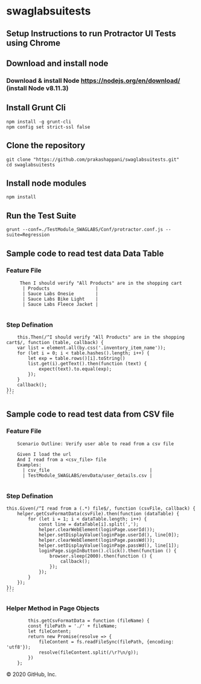 # swaglabsuitests
## Setup Instructions to run Protractor UI Tests using Chrome

## Download and install node
### Download & install Node  https://nodejs.org/en/download/  (install Node v8.11.3)

## Install Grunt Cli
```		
npm install -g grunt-cli
npm config set strict-ssl false
```	

## Clone the repository
```	
git clone "https://github.com/prakashappani/swaglabsuitests.git"
cd swaglabsuitests
```	

## Install node modules 
```	
npm install
```

## Run the Test Suite
```
grunt --conf=./TestModule_SWAGLABS/Conf/protractor.conf.js --suite=Regression
```

## Sample code to read test data Data Table

### Feature File
```
     Then I should verify "All Products" are in the shopping cart
      | Products                 |
      | Sauce Labs Onesie        |
      | Sauce Labs Bike Light    |
      | Sauce Labs Fleece Jacket |
      
```      
### Step Defination
        this.Then(/^I should verify "All Products" are in the shopping cart$/, function (table, callback) {
        var list = element.all(by.css('.inventory_item_name'));
        for (let i = 0; i < table.hashes().length; i++) {
            let exp = table.rows()[i].toString()
            list.get(i).getText().then(function (text) {
                expect(text).to.equal(exp);
            });
        }
        callback();
    });
    ```

## Sample code to read test data from CSV file

### Feature File
```
    Scenario Outline: Verify user able to read from a csv file

    Given I load the url
    And I read from a <csv_file> file
    Examples:
      | csv_file                                     |
      | TestModule_SWAGLABS/envData/user_details.csv |
      
```      
### Step Defination
    this.Given(/^I read from a (.*) file$/, function (csvFile, callback) {
        helper.getCsvFormatData(csvFile).then(function (dataTable) {
            for (let i = 1; i < dataTable.length; i++) {
                const line = dataTable[i].split(',');
                helper.clearWebElement(loginPage.userId());
                helper.setDisplayValue(loginPage.userId(), line[0]);
                helper.clearWebElement(loginPage.passWd());
                helper.setDisplayValue(loginPage.passWd(), line[1]);
                loginPage.signInButton().click().then(function () {
                    browser.sleep(2000).then(function () {
                        callback();
                    });
                });
            }
        });
    });
    ```
### Helper Method in Page Objects 

```   
        this.getCsvFormatData = function (fileName) {
        const filePath = './' + fileName;
        let fileContent;
        return new Promise(resolve => {
            fileContent = fs.readFileSync(filePath, {encoding: 'utf8'});
            resolve(fileContent.split(/\r?\n/g));
        })
    };
```
© 2020 GitHub, Inc.
